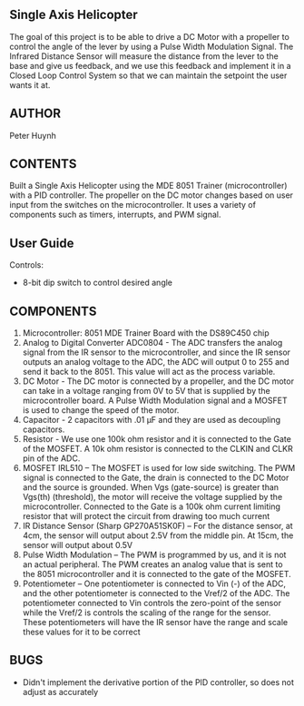 Single Axis Helicopter
---
The goal of this project is to be able to drive a DC Motor with a propeller to control the angle of the lever by using a Pulse Width Modulation Signal. The Infrared Distance Sensor will measure the distance from the lever to the base and give us feedback, and we use this feedback and implement it in a Closed Loop Control System so that we can maintain the setpoint the user wants it at.

AUTHOR
---
Peter Huynh

CONTENTS
---
Built a Single Axis Helicopter using the MDE 8051 Trainer (microcontroller) with a PID controller. The propeller on the DC motor changes based on user input from the switches on the microcontroller. It uses a variety of components such as timers, interrupts, and PWM signal.

User Guide
---
Controls:
  * 8-bit dip switch to control desired angle 

COMPONENTS
---
1.	Microcontroller: 8051 MDE Trainer Board with the DS89C450 chip
2.	Analog to Digital Converter ADC0804 - The ADC transfers the analog signal from the IR sensor to the microcontroller, and since the IR sensor outputs an analog voltage to the ADC, the ADC will output 0 to 255 and send it back to the 8051. This value will act as the process variable.
3.	DC Motor - The DC motor is connected by a propeller, and the DC motor can take in a voltage ranging from 0V to 5V that is supplied by the microcontroller board. A Pulse Width Modulation signal and a MOSFET is used to change the speed of the motor.
4.	Capacitor - 2 capacitors with .01 μF and they are used as decoupling capacitors.
5.	Resistor - We use one 100k ohm resistor and it is connected to the Gate of the MOSFET. A 10k ohm resistor is connected to the CLKIN and CLKR pin of the ADC.
6.	MOSFET IRL510 – The MOSFET is used for low side switching. The PWM signal is connected to the Gate, the drain is connected to the DC Motor and the source is grounded. When Vgs (gate-source) is greater than Vgs(th) (threshold), the motor will receive the voltage supplied by the microcontroller. Connected to the Gate is a 100k ohm current limiting resistor that will protect the circuit from drawing too much current
7.	IR Distance Sensor (Sharp GP270A51SK0F) – For the distance sensor, at 4cm, the sensor will output about 2.5V from the middle pin. At 15cm, the sensor will output about 0.5V 
8.	Pulse Width Modulation – The PWM is programmed by us, and it is not an actual peripheral. The PWM creates an analog value that is sent to the 8051 microcontroller and it is connected to the gate of the MOSFET.
9.	Potentiometer – One potentiometer is connected to Vin (-) of the ADC, and the other potentiometer is connected to the Vref/2 of the ADC. The potentiometer connected to Vin controls the zero-point of the sensor while the Vref/2 is controls the scaling of the range for the sensor. These potentiometers will have the IR sensor have the range and scale these values for it to be correct 

BUGS
---
- Didn't implement the derivative portion of the PID controller, so does not adjust as accurately
